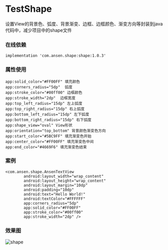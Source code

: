# TestShape
设置View的背景色、弧度、背景渐变、边框、边框颜色、渐变方向等封装到java代码中，减少项目中的shape文件

### 在线依赖
```
implementation 'com.ansen.shape:shape:1.0.3'
```

### 属性使用
```
app:solid_color="#FF00FF" 填充颜色
app:corners_radius="5dp"  弧度
app:stroke_color="#00ff00" 边框颜色
app:stroke_width="2dp"  边框宽度
app:top_left_radius="15dp" 左上弧度
app:top_right_radius="15dp" 右上弧度
app:bottom_left_radius="15dp" 左下弧度
app:bottom_right_radius="15dp" 右下弧度
app:shape_view="oval" View形状
app:orientation="top_bottom" 背景颜色渐变色方向
app:start_color="#5BC9FF" 填充渐变色开始
app:center_color="#FF00FF" 填充渐变色中间
app:end_color="#4669F6" 填充渐变色结束
```

### 案例
```
<com.ansen.shape.AnsenTextView
        android:layout_width="wrap_content"
        android:layout_height="wrap_content"
        android:layout_margin="10dp"
        android:padding="10dp"
        android:text="Hello World!"
        android:textColor="#FFFFFF"
        app:corners_radius="5dp"
        app:solid_color="#FF00FF"
        app:stroke_color="#00ff00"
        app:stroke_width="2dp" />
```

### 效果图
![shape](https://github.com/ansen666/TestShape/blob/master/shape.jpg?raw=true)
